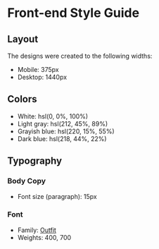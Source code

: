 # Front-end Style Guide

## Layout

The designs were created to the following widths:

- Mobile: 375px
- Desktop: 1440px

## Colors

- White: hsl(0, 0%, 100%)
- Light gray: hsl(212, 45%, 89%)
- Grayish blue: hsl(220, 15%, 55%)
- Dark blue: hsl(218, 44%, 22%)

## Typography
  
### Body Copy

- Font size (paragraph): 15px

### Font

- Family: [Outfit](https://fonts.google.com/specimen/Outfit)
- Weights: 400, 700
